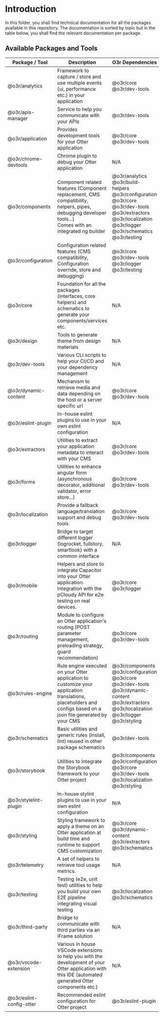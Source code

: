 # Introduction

In this folder, you shall find technical documentation for all the packages available in this repository.
The documentation is sorted by topic but in the table below, you shall find the relevant documentation per package.

## Available Packages and Tools

| Package / Tool           | Description                                                                                                                                                    | O3r Dependencies                                                                                                                                                                                             | related documentation                                                                                                                                                                                                                                                                                                                                                                                                                    |
| ------------------------ | -------------------------------------------------------------------------------------------------------------------------------------------------------------- | ------------------------------------------------------------------------------------------------------------------------------------------------------------------------------------------------------------ | ---------------------------------------------------------------------------------------------------------------------------------------------------------------------------------------------------------------------------------------------------------------------------------------------------------------------------------------------------------------------------------------------------------------------------------------- |
| @o3r/analytics           | Framework to capture / store and use multiple events (ui, performance etc.) in your application                                                                | @o3r/core <br/> @o3r/dev-tools                                                                                                                                                                               | [ANALYTICS](./analytics/ANALYTICS.md)<br/>[TRACK_EVENTS](./analytics/TRACK_EVENTS.md)                                                                                                                                                                                                                                                                                                                                                    |
| @o3r/apis-manager        | Service to help you communicate with your APIs                                                                                                                 | @o3r/dev-tools                                                                                                                                                                                               | [API_MANAGER](./apis-manager/API_MANAGER.md)                                                                                                                                                                                                                                                                                                                                                                                             |
| @o3r/application         | Provides development tools for your Otter application                                                                                                          | @o3r/core <br/> @o3r/dev-tools                                                                                                                                                                               |                                                                                                                                                                                                                                                                                                                                                                                                                                          |
| @o3r/chrome-devtools     | Chrome plugin to debug your Otter application                                                                                                                  | N/A                                                                                                                                                                                                          | [chrome-devtools](./dev-tools/chrome-devtools.md)                                                                                                                                                                                                                                                                                                                                                                                        |
| @o3r/components          | Component related features (Component replacement, CMS compatibility, helpers, pipes, debugging developer tools...) <br/> Comes with an integrated ng builder  | @o3r/analytics <br/> @o3r/build-helpers <br/> @o3r/configuration <br/> @o3r/core <br> @o3r/dev-tools <br/> @o3r/extractors <br/> @o3r/localization <br/> @o3r/logger <br> @o3r/schematics <br/> @o3r/testing | [COMPONENT_STRUCTURE](./components/COMPONENT_STRUCTURE.md) <br/> [COMPONENT_STYLE_OVERRIDE](./components/COMPONENT_STYLE_OVERRIDE.md) <br/> [CONTAINER_PRESENTER](./components/CONTAINER_PRESENTER.md) <br/> [FIXTURES](./components/FIXTURES.md) <br/> [NAMING_CONVENTION](./components/NAMING_CONVENTION.md) <br/> [COMPONENT_REPLACEMENT](./components/COMPONENT_REPLACEMENT.md) <br/> [CMS_ADAPTERS](./cms-adapters/CMS_ADAPTERS.md) |
| @o3r/configuration       | Configuration related features (CMS compatibility, Configuration override, store and debugging)                                                                | @o3r/core <br/> @o3r/dev-tools <br/> @o3r/logger <br/> @o3r/testing                                                                                                                                          | [OVERVIEW](./configuration/OVERVIEW.md) <br/> [CONFIGURATION_SUPPORTED_EXTRACTOR](./configuration/CONFIGURATION_SUPPORTED_EXTRACTOR.md) <br/> [CMS_ADAPTERS](./cms-adapters/CMS_ADAPTERS.md)                                                                                                                                                                                                                                             |
| @o3r/core                | Foundation for all the packages (interfaces, core helpers) and schematics to generate your components/services etc.                                            | N/A                                                                                                                                                                                                          | [START_NEW_APPLICATION](./core/START_NEW_APPLICATION.md) <br/> [DEVELOPER](./core/DEVELOPER.md) <br/> [OTTER_ANGULAR_TOOLS](./core/OTTER_ANGULAR_TOOLS.md)                                                                                                                                                                                                                                                                               |
| @o3r/design              | Tools to generate theme from design materials                                                                                                                  | N/A                                                                                                                                                                                                          | [TECHNICAL_DOCUMENTATION](./design/TECHNICAL_DOCUMENTATION.md)                                                                                                                                                                                                                                                                                                                                                                           |
| @o3r/dev-tools           | Various CLI scripts to help your CI/CD and your dependency management                                                                                          | N/A                                                                                                                                                                                                          | [DEV_TOOLS](./dev-tools/DEV_TOOLS.md)                                                                                                                                                                                                                                                                                                                                                                                                    |
| @o3r/dynamic-content     | Mechanism to retrieve media and data depending on the host or a server specific url                                                                            | @o3r/core <br/> @o3r/dev-tools                                                                                                                                                                               | [DYNAMIC_CONTENT](./dynamic-content/DYNAMIC_CONTENT.md) <br/> [LOCALHOST_MIDDLEWARE](./dynamic-content/LOCALHOST_MIDDLEWARE.md)                                                                                                                                                                                                                                                                                                          |
| @o3r/eslint-plugin       | In-house eslint plugins to use in your own eslint configuration                                                                                                | N/A                                                                                                                                                                                                          | [eslint-plugin](./linter/eslint-plugin.md)                                                                                                                                                                                                                                                                                                                                                                                               |
| @o3r/extractors          | Utilities to extract your application metadata to interact with your CMS                                                                                       | @o3r/core <br/> @o3r/dev-tools                                                                                                                                                                               |                                                                                                                                                                                                                                                                                                                                                                                                                                          |
| @o3r/forms               | Utilities to enhance angular form (asynchronous decorator, additional validator, error store...)                                                               | @o3r/core <br/> @o3r/dev-tools                                                                                                                                                                               | [README](./forms/README.md) <br/> [FORM_ERRORS](./forms/FORM_ERRORS.md) <br/> [FORM_STRUCTURE](./forms/FORM_STRUCTURE.md) <br/> [FORM_SUBMIT_AND_INTERCOMMUNICATION](./forms/FORM_SUBMIT_AND_INTERCOMMUNICATION.md) <br/> [FORM_VALIDATION](./forms/FORM_VALIDATION.md)                                                                                                                                                                  |
| @o3r/localization        | Provide a fallback language/translation support and debug tools                                                                                                | @o3r/core <br/> @o3r/dev-tools                                                                                                                                                                               | [LOCALIZATION](./localization/LOCALIZATION.md) <br/> [CMS_ADAPTERS](./cms-adapters/CMS_ADAPTERS.md)                                                                                                                                                                                                                                                                                                                                      |
| @o3r/logger              | Bridge to target different logger (logrocket, fullstory, smartlook) with a common interface                                                                    | N/A                                                                                                                                                                                                          | [LOGS](./logger/LOGS.md)                                                                                                                                                                                                                                                                                                                                                                                                                 |
| @o3r/mobile              | Helpers and store to integrate Capacitor into your Otter application. <br/> Integration with the pCloudy API for e2e testing on real devices.                  | @o3r/core <br/> @o3r/logger                                                                                                                                                                                  |                                                                                                                                                                                                                                                                                                                                                                                                                                          |
| @o3r/routing             | Module to configure an Otter application's routing (POST parameter management, preloading strategy, guard recommendation)                                      | @o3r/core <br/> @o3r/dev-tools                                                                                                                                                                               | [REQUEST_PARAMETERS_SERVICE](./routing/REQUEST_PARAMETERS_SERVICE.md) <br/> [ROUTING](./routing/ROUTING.md) <br/> [APP_SERVER_ROUTING](./routing/APP_SERVER_ROUTING.md)                                                                                                                                                                                                                                                                  |
| @o3r/rules-engine        | Rule engine executed on your Otter application to customize your application translations, placeholders and configs based on a json file generated by your CMS | @o3r/components <br/> @o3r/configuration <br/> @o3r/core <br/> @o3r/dev-tools <br/> @o3r/dynamic-content <br/> @o3r/extractors <br/> @o3r/localization <br/> @o3r/logger <br/> @o3r/styling                  | [how-it-works](./rules-engine/how-it-works.md) <br/> [how-to-use](./rules-engine/how-to-use.md) <br/> [examples](./rules-engine/examples.md) <br/> [facts](./rules-engine/facts.md) <br/> [operators](./rules-engine/operators.md) <br/> [rule](./rules-engine/rule.md) <br/> [ruleset](./rules-engine/ruleset.md) <br/> [CMS_ADAPTERS](./cms-adapters/CMS_ADAPTERS.md)                                                                  |
| @o3r/schematics          | Basic utilities and generic rules (install, lint) reused in other package schematics                                                                           | @o3r/dev-tools                                                                                                                                                                                               |
| @o3r/storybook           | Utilities to integrate the Storybook framework to your Otter project                                                                                           | @o3r/components <br/> @o3r/configuration <br/> @o3r/core <br/> @o3r/dev-tools <br/> @o3r/localization <br/> @o3r/styling                                                                                     |                                                                                                                                                                                                                                                                                                                                                                                                                                          |
| @o3r/stylelint-plugin    | In-house stylint plugins to use in your own eslint configuration                                                                                               | N/A                                                                                                                                                                                                          | [stylelint-plugin](./linter/stylelint-plugin.md)                                                                                                                                                                                                                                                                                                                                                                                         |
| @o3r/styling             | Styling framework to apply a theme on an Otter application at build time and runtime to support CMS customization                                              | @o3r/core <br/> @o3r/dynamic-content <br/> @o3r/extractors <br/> @o3r/schematics                                                                                                                             | [THEME](./styling/THEME.md) <br/> [TYPOGRAPHY](./styling/TYPOGRAPHY.md) <br/> [CMS_ADAPTERS](./cms-adapters/CMS_ADAPTERS.md)                                                                                                                                                                                                                                                                                                             |
| @o3r/telemetry           | A set of helpers to retrieve tool usage metrics.                                                                                                               | N/A                                                                                                                                                                                                          | [PRIVACY NOTICE](./telemetry/PRIVACY_NOTICE.md)                                                                                                                                                                                                                                                                                                                                                                                          |
| @o3r/testing             | Testing (e2e, unit test) utilities to help you build your own E2E pipeline integrating visual testing                                                          | @o3r/localization <br/> @o3r/schematics                                                                                                                                                                      | [POST_MESSAGE_INTERCEPTOR](./testing/POST_MESSAGE_INTERCEPTOR.md) <br/> [UNIT_TESTS_SETUP](./testing/UNIT_TESTS_SETUP.md)                                                                                                                                                                                                                                                                                                                |
| @o3r/third-party         | Bridge to communicate with third parties via an iFrame solution                                                                                                | N/A                                                                                                                                                                                                          | [A/B Testing](./ab-testing/AB_TESTING.md)                                                                                                                                                                                                                                                                                                                                                                                                |
| @o3r/vscode-extension    | Various in house VSCode extensions to help you with the development of your Otter application with this IDE (automated generated Otter components etc.)        | N/A                                                                                                                                                                                                          | [vscode-extension](../apps/vscode-extension/README.md)                                                                                                                                                                                                                                                                                                                                                                                   |
| @o3r/eslint-config-otter | Recommended eslint configuration for Otter project                                                                                                             | @o3r/eslint-plugin                                                                                                                                                                                           | [eslint-config](./linter/eslint-config.md)                                                                                                                                                                                                                                                                                                                                                                                               |
